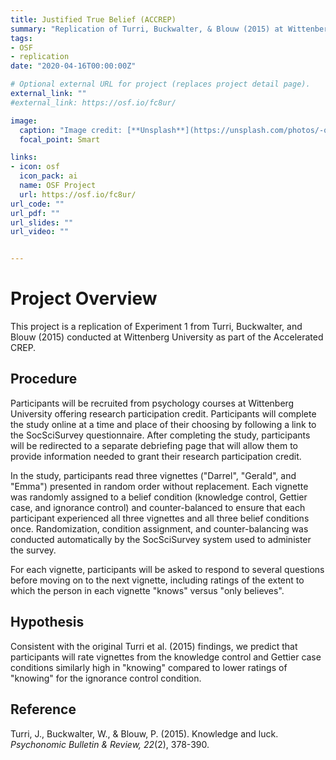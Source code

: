 ```yaml
---
title: Justified True Belief (ACCREP)
summary: "Replication of Turri, Buckwalter, & Blouw (2015) at Wittenberg University as part of Accelerated CREP"
tags:
- OSF
- replication
date: "2020-04-16T00:00:00Z"

# Optional external URL for project (replaces project detail page).
external_link: ""
#external_link: https://osf.io/fc8ur/

image:
  caption: "Image credit: [**Unsplash**](https://unsplash.com/photos/-qWI3MJxRX0)"
  focal_point: Smart

links:
- icon: osf
  icon_pack: ai
  name: OSF Project
  url: https://osf.io/fc8ur/
url_code: ""
url_pdf: ""
url_slides: ""
url_video: ""


---
```

<h1>Project Overview</h1>
This project is a replication of Experiment 1 from Turri, Buckwalter, and Blouw (2015) conducted at Wittenberg University as part of the Accelerated CREP.

<h2>Procedure</h2>
Participants will be recruited from psychology courses at Wittenberg University offering research participation credit. Participants will complete the study online at a time and place of their choosing by following a link to the SocSciSurvey questionnaire. After completing the study, participants will be redirected to a separate debriefing page that will allow them to provide information needed to grant their research participation credit.

In the study, participants read three vignettes ("Darrel", "Gerald", and "Emma") presented in random order without replacement. Each vignette was randomly assigned to a belief condition (knowledge control, Gettier case, and ignorance control) and counter-balanced to ensure that each participant experienced all three vignettes and all three belief conditions once. Randomization, condition assignment, and counter-balancing was conducted automatically by the SocSciSurvey system used to administer the survey.

For each vignette, participants will be asked to respond to several questions before moving on to the next vignette, including ratings of the extent to which the person in each vignette "knows" versus "only believes".

<h2>Hypothesis</h2>
Consistent with the original Turri et al. (2015) findings, we predict that participants will rate vignettes from the knowledge control and Gettier case conditions similarly high in "knowing" compared to lower ratings of "knowing" for the ignorance control condition.

<h2>Reference</h2>
Turri, J., Buckwalter, W., & Blouw, P. (2015). Knowledge and luck. <i>Psychonomic Bulletin & Review, 22</i>(2), 378-390.
